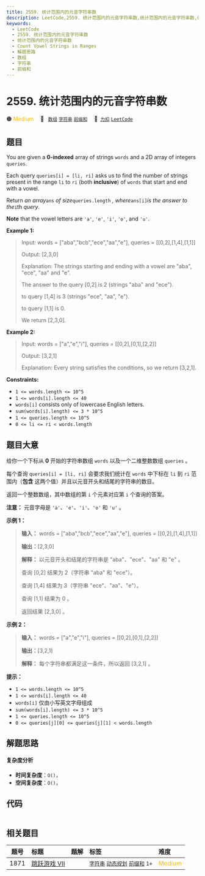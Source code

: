 ```yaml
---
title: 2559. 统计范围内的元音字符串数
description: LeetCode,2559. 统计范围内的元音字符串数,统计范围内的元音字符串数,Count Vowel Strings in Ranges,解题思路,数组,字符串,前缀和
keywords:
  - LeetCode
  - 2559. 统计范围内的元音字符串数
  - 统计范围内的元音字符串数
  - Count Vowel Strings in Ranges
  - 解题思路
  - 数组
  - 字符串
  - 前缀和
---
```


# 2559. 统计范围内的元音字符串数

🟠 <font color=#ffb800>Medium</font>&emsp; 🔖&ensp; [`数组`](/tag/array.md) [`字符串`](/tag/string.md) [`前缀和`](/tag/prefix-sum.md)&emsp; 🔗&ensp;[`力扣`](https://leetcode.cn/problems/count-vowel-strings-in-ranges) [`LeetCode`](https://leetcode.com/problems/count-vowel-strings-in-ranges)

## 题目

You are given a **0-indexed** array of strings `words` and a 2D array of
integers `queries`.

Each query `queries[i] = [li, ri]` asks us to find the number of strings
present in the range `li` to `ri` (both **inclusive**) of `words` that start
and end with a vowel.

Return _an array_`ans` _of size_`queries.length` _, where_`ans[i]`_is the
answer to the_`i`th _query_.

**Note** that the vowel letters are `'a'`, `'e'`, `'i'`, `'o'`, and `'u'`.



**Example 1:**

> Input: words = ["aba","bcb","ece","aa","e"], queries = [[0,2],[1,4],[1,1]]
> 
> Output: [2,3,0]
> 
> Explanation: The strings starting and ending with a vowel are "aba", "ece", "aa" and "e".
> 
> The answer to the query [0,2] is 2 (strings "aba" and "ece").
> 
> to query [1,4] is 3 (strings "ece", "aa", "e").
> 
> to query [1,1] is 0.
> 
> We return [2,3,0].

**Example 2:**

> Input: words = ["a","e","i"], queries = [[0,2],[0,1],[2,2]]
> 
> Output: [3,2,1]
> 
> Explanation: Every string satisfies the conditions, so we return [3,2,1].



**Constraints:**

  * `1 <= words.length <= 10^5`
  * `1 <= words[i].length <= 40`
  * `words[i]` consists only of lowercase English letters.
  * `sum(words[i].length) <= 3 * 10^5`
  * `1 <= queries.length <= 10^5`
  * `0 <= li <= ri < words.length`


## 题目大意

给你一个下标从 **0** 开始的字符串数组 `words` 以及一个二维整数数组 `queries` 。

每个查询 `queries[i] = [li, ri]` 会要求我们统计在 `words` 中下标在 `li` 到 `ri` 范围内（**包含**
这两个值）并且以元音开头和结尾的字符串的数目。

返回一个整数数组，其中数组的第 `i` 个元素对应第 `i` 个查询的答案。

**注意：** 元音字母是 `'a'`、`'e'`、`'i'`、`'o'` 和 `'u'` 。



**示例 1：**

> 
> 
> 
> 
> 
> **输入：** words = ["aba","bcb","ece","aa","e"], queries = [[0,2],[1,4],[1,1]]
> 
> **输出：**[2,3,0]
> 
> **解释：** 以元音开头和结尾的字符串是 "aba"、"ece"、"aa" 和 "e" 。
> 
> 查询 [0,2] 结果为 2（字符串 "aba" 和 "ece"）。
> 
> 查询 [1,4] 结果为 3（字符串 "ece"、"aa"、"e"）。
> 
> 查询 [1,1] 结果为 0 。
> 
> 返回结果 [2,3,0] 。
> 
> 

**示例 2：**

> 
> 
> 
> 
> 
> **输入：** words = ["a","e","i"], queries = [[0,2],[0,1],[2,2]]
> 
> **输出：**[3,2,1]
> 
> **解释：** 每个字符串都满足这一条件，所以返回 [3,2,1] 。



**提示：**

  * `1 <= words.length <= 10^5`
  * `1 <= words[i].length <= 40`
  * `words[i]` 仅由小写英文字母组成
  * `sum(words[i].length) <= 3 * 10^5`
  * `1 <= queries.length <= 10^5`
  * `0 <= queries[j][0] <= queries[j][1] < words.length`


## 解题思路

#### 复杂度分析

- **时间复杂度**：`O()`，
- **空间复杂度**：`O()`，

## 代码

```javascript

```

## 相关题目

<!-- prettier-ignore -->
| 题号 | 标题 | 题解 | 标签 | 难度 |
| :------: | :------ | :------: | :------ | :------ |
| 1871 | [跳跃游戏 VII](https://leetcode.com/problems/jump-game-vii) |  |  [`字符串`](/tag/string.md) [`动态规划`](/tag/dynamic-programming.md) [`前缀和`](/tag/prefix-sum.md) `1+` | <font color=#ffb800>Medium</font> |